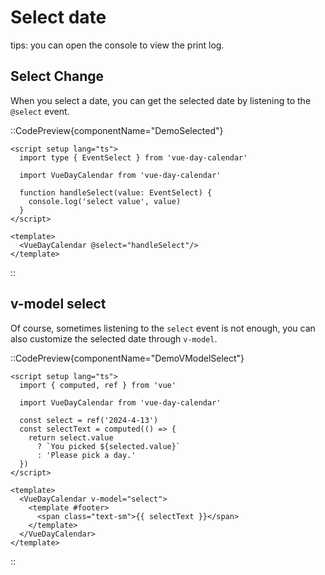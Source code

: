 # Select date

tips: you can open the console to view the print log.

## Select Change  
When you select a date, you can get the selected date by listening to the `@select` event.

::CodePreview{componentName="DemoSelected"}
```vue
<script setup lang="ts">
  import type { EventSelect } from 'vue-day-calendar'

  import VueDayCalendar from 'vue-day-calendar'

  function handleSelect(value: EventSelect) {
    console.log('select value', value)
  }
</script>

<template>
  <VueDayCalendar @select="handleSelect"/>
</template>
```
::
## v-model select
Of course, sometimes listening to the `select` event is not enough, you can also customize the selected date through `v-model`.

::CodePreview{componentName="DemoVModelSelect"}
```vue
<script setup lang="ts">
  import { computed, ref } from 'vue'

  import VueDayCalendar from 'vue-day-calendar'

  const select = ref('2024-4-13')
  const selectText = computed(() => {
    return select.value
      ? `You picked ${selected.value}`
      : 'Please pick a day.'
  })
</script>

<template>
  <VueDayCalendar v-model="select">
    <template #footer>
      <span class="text-sm">{{ selectText }}</span>
    </template>
  </VueDayCalendar>
</template>
```
::

